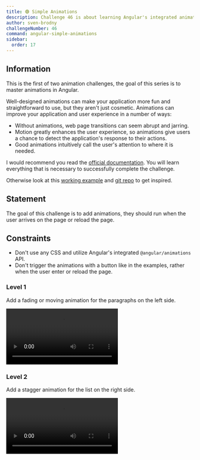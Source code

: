 ```yaml
---
title: 🟢 Simple Animations
description: Challenge 46 is about learning Angular's integrated animation API
author: sven-brodny
challengeNumber: 46
command: angular-simple-animations
sidebar:
  order: 17
---
```


## Information

This is the first of two animation challenges, the goal of this series is to master animations in Angular.

Well-designed animations can make your application more fun and straightforward to use, but they aren't just cosmetic. Animations can improve your application and user experience in a number of ways:

- Without animations, web page transitions can seem abrupt and jarring.
- Motion greatly enhances the user experience, so animations give users a chance to detect the application's response to their actions.
- Good animations intuitively call the user's attention to where it is needed.

I would recommend you read the [official documentation](https://angular.io/guide/animations). You will learn everything that is necessary to successfully complete the challenge.

Otherwise look at this [working example](https://svenson95.github.io/ng-xmp-animations/) and [git repo](https://github.com/svenson95/ng-xmp-animations) to get inspired.

## Statement

The goal of this challenge is to add animations, they should run when the user arrives on the page or reload the page.

## Constraints

- Don't use any CSS and utilize Angular's integrated `@angular/animations` API.
- Don't trigger the animations with a button like in the examples, rather when the user enter or reload the page.

### Level 1

Add a fading or moving animation for the paragraphs on the left side.

<video controls src="https://github.com/tomalaforge/angular-challenges/assets/46655156/a43c3995-16ef-4d1f-bcfc-602b4ce80937">
</video>

### Level 2

Add a stagger animation for the list on the right side.

<video controls src="https://github.com/tomalaforge/angular-challenges/assets/46655156/1a01af1b-44fc-4616-8793-681219f9d8bc">
</video>
